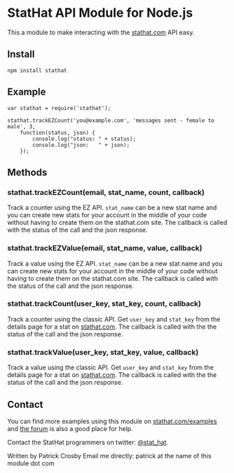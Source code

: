 # StatHat API Module for Node.js

This a module to make interacting with the [stathat.com](http://www.stathat.com)
API easy.

## Install

    npm install stathat

## Example

    var stathat = require('stathat');

    stathat.trackEZCount('you@example.com', 'messages sent - female to male', 3,
        function(status, json) {
            console.log("status: " + status);
            console.log("json:   " + json);
        });

## Methods

### stathat.trackEZCount(email, stat_name, count, callback)

Track a counter using the EZ API.  `stat_name` can be a new stat name and
you can create new stats for your account in the middle of your code 
without having to create them on the stathat.com site.  The callback is
called with the status of the call and the json response.

### stathat.trackEZValue(email, stat_name, value, callback)

Track a value using the EZ API.  `stat_name` can be a new stat name and
you can create new stats for your account in the middle of your code 
without having to create them on the stathat.com site.  The callback is
called with the status of the call and the json response.

### stathat.trackCount(user_key, stat_key, count, callback)

Track a counter using the classic API.  Get `user_key` and `stat_key`
from the details page for a stat on [stathat.com](http://www.stathat.com). 
The callback is called with the the status of the call and the json response.

### stathat.trackValue(user_key, stat_key, value, callback)

Track a value using the classic API.  Get `user_key` and `stat_key`
from the details page for a stat on [stathat.com](http://www.stathat.com). 
The callback is called with the the status of the call and the json response.

## Contact

You can find more examples using this module on [stathat.com/examples](http://www.stathat.com/examples) and [the forum](http://www.stathat.com/forum) is
also a good place for help.

Contact the StatHat programmers on twitter: [@stat_hat](http://twitter.com/stat_hat).

Written by Patrick Crosby
Email me directly:  patrick at the name of this module dot com

